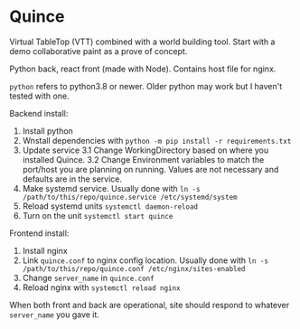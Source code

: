 # Quince

Virtual TableTop (VTT) combined with a world building tool. Start with a demo collaborative paint as a prove of concept.

Python back, react front (made with Node). Contains host file for nginx.

`python` refers to python3.8 or newer. Older python may work but I haven't tested with one.

Backend install:
1. Install python
2. Wnstall dependencies with `python -m pip install -r requirements.txt`
3. Update service
    3.1 Change WorkingDirectory based on where you installed Quince.
    3.2 Change Environment variables to match the port/host you are planning on running. Values are not necessary and defaults are in the service.
4. Make systemd service. Usually done with `ln -s /path/to/this/repo/quince.service /etc/systemd/system`
5. Reload systemd units `systemctl daemon-reload`
6. Turn on the unit `systemctl start quince`

Frontend install:
1. Install nginx
2. Link `quince.conf` to nginx config location. Usually done with `ln -s /path/to/this/repo/quince.conf /etc/nginx/sites-enabled`
3. Change `server_name` in `quince.conf`
4. Reload nginx with `systemctl reload nginx`

When both front and back are operational, site should respond to whatever `server_name` you gave it.